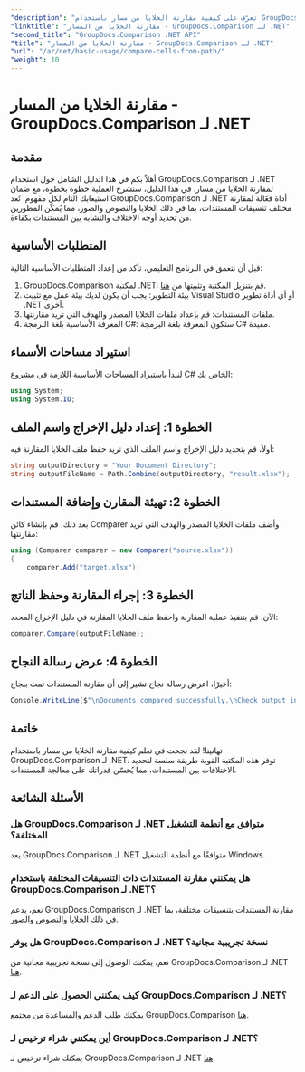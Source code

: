 ```yaml
---
"description": "تعرّف على كيفية مقارنة الخلايا من مسار باستخدام GroupDocs.Comparison لـ .NET. حدّد الاختلافات بين المستندات بكفاءة."
"linktitle": "مقارنة الخلايا من المسار - GroupDocs.Comparison لـ .NET"
"second_title": "GroupDocs.Comparison .NET API"
"title": "مقارنة الخلايا من المسار - GroupDocs.Comparison لـ .NET"
"url": "/ar/net/basic-usage/compare-cells-from-path/"
"weight": 10
---
```


# مقارنة الخلايا من المسار - GroupDocs.Comparison لـ .NET

## مقدمة
أهلاً بكم في هذا الدليل الشامل حول استخدام GroupDocs.Comparison لـ .NET لمقارنة الخلايا من مسار. في هذا الدليل، سنشرح العملية خطوة بخطوة، مع ضمان استيعابك التام لكل مفهوم. تُعد GroupDocs.Comparison لـ .NET أداة فعّالة لمقارنة مختلف تنسيقات المستندات، بما في ذلك الخلايا والنصوص والصور، مما يُمكّن المطورين من تحديد أوجه الاختلاف والتشابه بين المستندات بكفاءة.
## المتطلبات الأساسية
قبل أن نتعمق في البرنامج التعليمي، تأكد من إعداد المتطلبات الأساسية التالية:
1. GroupDocs.Comparison لمكتبة .NET: قم بتنزيل المكتبة وتثبيتها من [هنا](https://releases.groupdocs.com/comparison/net/).
2. بيئة التطوير: يجب أن يكون لديك بيئة عمل مع تثبيت Visual Studio أو أي أداة تطوير .NET أخرى.
3. ملفات المستندات: قم بإعداد ملفات الخلايا المصدر والهدف التي تريد مقارنتها.
4. المعرفة الأساسية بلغة البرمجة C#: ستكون المعرفة بلغة البرمجة C# مفيدة.

## استيراد مساحات الأسماء
لنبدأ باستيراد المساحات الأساسية اللازمة في مشروع C# الخاص بك:
```csharp
using System;
using System.IO;
```
## الخطوة 1: إعداد دليل الإخراج واسم الملف
أولاً، قم بتحديد دليل الإخراج واسم الملف الذي تريد حفظ ملف الخلايا المقارنة فيه:
```csharp
string outputDirectory = "Your Document Directory";
string outputFileName = Path.Combine(outputDirectory, "result.xlsx");
```
## الخطوة 2: تهيئة المقارن وإضافة المستندات
بعد ذلك، قم بإنشاء كائن Comparer وأضف ملفات الخلايا المصدر والهدف التي تريد مقارنتها:
```csharp
using (Comparer comparer = new Comparer("source.xlsx"))
{
    comparer.Add("target.xlsx");
```
## الخطوة 3: إجراء المقارنة وحفظ الناتج
الآن، قم بتنفيذ عملية المقارنة واحفظ ملف الخلايا المقارنة في دليل الإخراج المحدد:
```csharp
comparer.Compare(outputFileName);
```
## الخطوة 4: عرض رسالة النجاح
أخيرًا، اعرض رسالة نجاح تشير إلى أن مقارنة المستندات تمت بنجاح:
```csharp
Console.WriteLine($"\nDocuments compared successfully.\nCheck output in {outputDirectory}.");
```

## خاتمة
تهانينا! لقد نجحت في تعلم كيفية مقارنة الخلايا من مسار باستخدام GroupDocs.Comparison لـ .NET. توفر هذه المكتبة القوية طريقة سلسة لتحديد الاختلافات بين المستندات، مما يُحسّن قدراتك على معالجة المستندات.
## الأسئلة الشائعة
### هل GroupDocs.Comparison لـ .NET متوافق مع أنظمة التشغيل المختلفة؟
يعد GroupDocs.Comparison لـ .NET متوافقًا مع أنظمة التشغيل Windows.
### هل يمكنني مقارنة المستندات ذات التنسيقات المختلفة باستخدام GroupDocs.Comparison لـ .NET؟
نعم، يدعم GroupDocs.Comparison لـ .NET مقارنة المستندات بتنسيقات مختلفة، بما في ذلك الخلايا والنصوص والصور.
### هل يوفر GroupDocs.Comparison لـ .NET نسخة تجريبية مجانية؟
نعم، يمكنك الوصول إلى نسخة تجريبية مجانية من GroupDocs.Comparison لـ .NET [هنا](https://releases.groupdocs.com/).
### كيف يمكنني الحصول على الدعم لـ GroupDocs.Comparison لـ .NET؟
يمكنك طلب الدعم والمساعدة من مجتمع GroupDocs.Comparison [هنا](https://forum.groupdocs.com/c/comparison/12).
### أين يمكنني شراء ترخيص لـ GroupDocs.Comparison لـ .NET؟
يمكنك شراء ترخيص لـ GroupDocs.Comparison لـ .NET [هنا](https://purchase.groupdocs.com/buy).